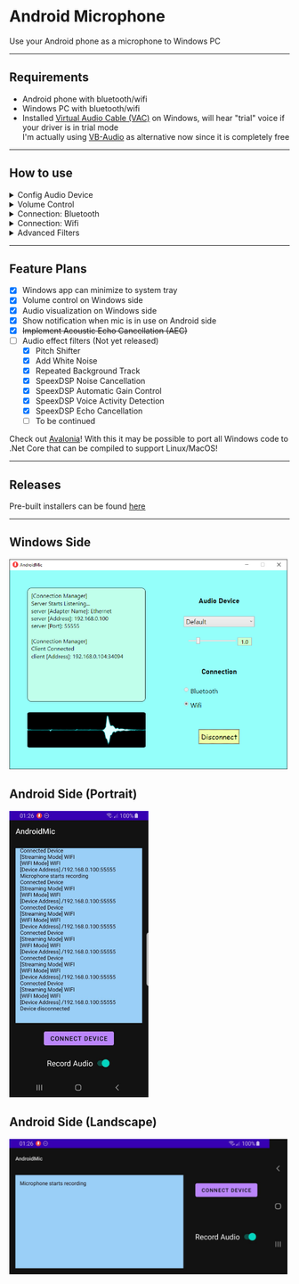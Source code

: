 # Android Microphone

Use your Android phone as a microphone to Windows PC

------

## Requirements  
* Android phone with bluetooth/wifi  
* Windows PC with bluetooth/wifi  
* Installed [Virtual Audio Cable (VAC)](https://vac.muzychenko.net/en/) on Windows, will hear "trial" voice if your driver is in trial mode  
  I'm actually using [VB-Audio](https://vb-audio.com/Cable/) as alternative now since it is completely free  

------

## How to use  

<details>
<summary>Config Audio Device</summary>

1. Run Windows side app  
2. Select audio speaker from drop down list to the one that VB created  
   <img src="Assets/sound_config1.png" width="300" alt="sound config1">  
3. Use the corresponding microphone created by VB  
   <img src="Assets/sound_config2.png" width="300" alt="sound config2">  
4. In `Properties` of both, make sure both set default format to following:  
   <img src="Assets/sound_config4.png" width="300" alt="sound config4">  
5. For speaker, click `Configure Speakers` and set channel to `Mono`:  
   <img src="Assets/sound_config3.png" width="300" alt="sound config3">  
6. For microphone, click `Properties` and set following:  
   <img src="Assets/sound_config5.png" width="300" alt="sound config5">

On my machine, this setup has the lowest delay and best sound quality. VB is not optimized as hardware devices, so these configurations are important for audio.

</details>

<details>
<summary>Volume Control</summary>

1. Run Windows side app  
2. Drag slider to control volune  

</details>

<details>
<summary>Connection: Bluetooth</summary>

1. Make sure PC and phone are paired once  
2. Check `Bluetooth` button on Windows app  
3. Click `Connect` on Windows app to start server  
4. Click `Connect` on Android app to connect  
5. Tap `Record Audio` on Android app to start transferring audio  

</details>

<details>
<summary>Connection: Wifi</summary>

1. Make sure PC and phone are under the same network  
   1. Can be under the same router with Wifi  
   2. Can have PC connected to ethernet of the same router  
   3. Can have PC connected to phone by cable and enable USB tethering on phone  
   4. USB tethering may not work if it is not the first available network  
2. Click `Connect` on Windows app to start server  
3. Click `Connect` on Android app to connect  
4. Enter `IP` and `Port` (displayed on Windows side) on Android app  
5. Tap `Record Audio` on Android app to start transferring audio  

</details>

<details>
<summary>Advanced Filters</summary>

1. Run Windows side app  
2. Connect phone to app  
3. Click `Advanced Effects` to open advanced settings window  
4. Expand a filter and check `enabled` to test effects  

__Pitch Shifter__:  
* Slider controls pitch shift factor  

__White Noise__:  
* Slider controls the noise strength  

__Repeat Track__:  
* Check `Repeat` to enable looped audio track  
* Slider controls audio track volume strength  
* `Select File` to select an audio file to play  

__SpeexDSP Filters__:  
* Check corresponding filters to enable/disable   
* If Echo Cancellation does not work (your friend hears echo from your speaker)  
  Try re-enable echo cancellation to restart cancellation state  
  Echo Cancellation may take a while (5-10s) to optimize  

</details>

------

## Feature Plans  

- [x] Windows app can minimize to system tray  
- [x] Volume control on Windows side  
- [x] Audio visualization on Windows side  
- [x] Show notification when mic is in use on Android side  
- [x] ~~Implement Acoustic Echo Cancellation (AEC)~~  
- [ ] Audio effect filters (Not yet released)  
  - [x] Pitch Shifter  
  - [x] Add White Noise  
  - [x] Repeated Background Track  
  - [x] SpeexDSP Noise Cancellation  
  - [x] SpeexDSP Automatic Gain Control  
  - [x] SpeexDSP Voice Activity Detection  
  - [x] SpeexDSP Echo Cancellation  
  - [ ] To be continued  

Check out [Avalonia](https://github.com/AvaloniaUI/Avalonia)! With this it may be possible to port all Windows code to .Net Core that can be compiled to support Linux/MacOS!

------

## Releases

Pre-built installers can be found [here](https://github.com/teamclouday/AndroidMic/releases)  


------

## Windows Side

<img src="Assets/p1.png" width="500" alt="Windows Side">

## Android Side (Portrait)

<img src="Assets/p2.jpg" width="250" alt="Android Side">

## Android Side (Landscape)

<img src="Assets/p3.jpg" width="500" alt="Android Side">

